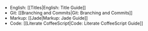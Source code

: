 - English: [[Titles|English: Title Guide]]
- Git: [[Branching and Commits|Git: Branching and Commits]]
- Markup: [[Jade|Markup: Jade Guide]]
- Code: [[Literate CoffeeScript|Code: Literate CoffeeScript Guide]]